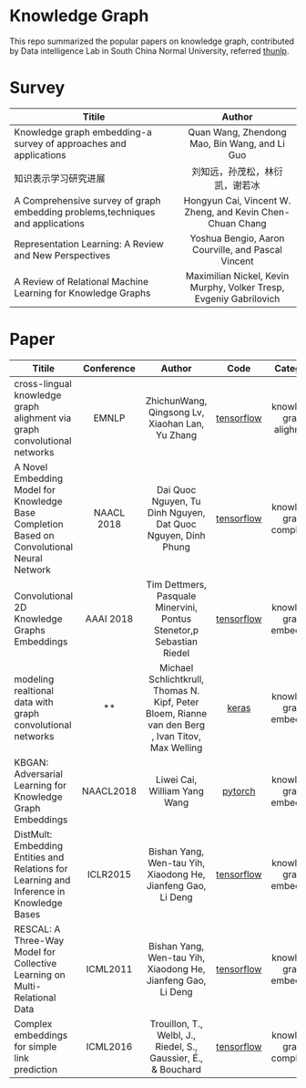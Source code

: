 # Knowledge Graph
This repo summarized the popular papers on knowledge graph, contributed by Data intelligence Lab in South China Normal University, referred [thunlp](https://github.com/thunlp/KRLPapers).

# Survey
| Titile           | Author     |
| ----------   | :-----------: |
| Knowledge graph embedding-a survey of approaches and applications   | Quan Wang, Zhendong Mao, Bin Wang, and Li Guo |   
| 知识表示学习研究进展   | 刘知远，孙茂松，林衍凯，谢若冰 |  
| A Comprehensive survey of graph embedding problems,techniques and applications  | Hongyun Cai, Vincent W. Zheng, and Kevin Chen-Chuan Chang | 
| Representation Learning: A Review and New Perspectives | Yoshua Bengio, Aaron Courville, and Pascal Vincent|
| A Review of Relational Machine Learning for Knowledge Graphs | Maximilian Nickel, Kevin Murphy, Volker Tresp, Evgeniy Gabrilovich|



# Paper


| Titile      | Conference     | Author     | Code     |  Category    |
| ---------- | :-----------:  | :-----------: |:-----------: |:-----------: |
| cross-lingual knowledge graph alighment via graph convolutional networks | EMNLP  | ZhichunWang, Qingsong Lv, Xiaohan Lan, Yu Zhang |   [tensorflow](https://github.com/1049451037/GCN-Align)   | knowledge graph alighment   |
| A Novel Embedding Model for Knowledge Base Completion Based on Convolutional Neural Network | NAACL 2018 | Dai Quoc Nguyen, Tu Dinh Nguyen, Dat Quoc Nguyen, Dinh Phung | [tensorflow](https://github.com/daiquocnguyen/ConvKB) |  knowledge graph completion |
| Convolutional 2D Knowledge Graphs Embeddings | AAAI 2018 | Tim Dettmers, Pasquale Minervini, Pontus Stenetor,p Sebastian Riedel | [tensorflow](https://github.com/TimDettmers/ConvE) |  knowledge graph embedding |
| modeling realtional data with graph convolutional networks | ** | Michael Schlichtkrull, Thomas N. Kipf, Peter Bloem, Rianne van den Berg , Ivan Titov, Max Welling| [keras](https://github.com/tkipf/relational-gcn) |  knowledge graph embedding |
| KBGAN: Adversarial Learning for Knowledge Graph Embeddings | NAACL2018 | Liwei Cai, William Yang Wang | [pytorch](https://github.com/cai-lw/KBGAN) |  knowledge graph embedding |
| DistMult: Embedding Entities and Relations for Learning and Inference in Knowledge Bases | ICLR2015 | Bishan Yang, Wen-tau Yih, Xiaodong He, Jianfeng Gao, Li Deng | [tensorflow](https://github.com/thunlp/OpenKE) |  knowledge graph embedding |
| RESCAL: A Three-Way Model for Collective Learning on Multi-Relational Data | ICML2011 | Bishan Yang, Wen-tau Yih, Xiaodong He, Jianfeng Gao, Li Deng | [tensorflow](https://github.com/thunlp/OpenKE) |  knowledge graph embedding |
| Complex embeddings for simple link prediction | ICML2016 | Trouillon, T., Welbl, J., Riedel, S., Gaussier, É., & Bouchard | [tensorflow](https://github.com/thunlp/OpenKE) |  knowledge graph completion |

